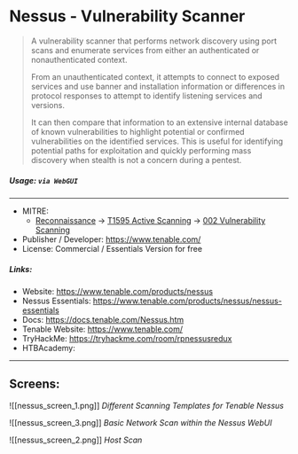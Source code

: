 # Nessus - Vulnerability Scanner
> A vulnerability scanner that performs network discovery using port scans and enumerate services from either an authenticated or nonauthenticated context. 
> 
> From an unauthenticated context, it attempts to connect to exposed services and use banner and installation information or differences in protocol responses to attempt to identify listening services and versions.
> 
> It can then compare that information to an extensive internal database of known vulnerabilities to highlight potential or confirmed vulnerabilities on the identified services. This is useful for identifying potential paths for exploitation and quickly performing mass discovery when stealth is not a concern during a pentest.

##### Usage: `via WebGUI`
___
- MITRE: 
	- [Reconnaissance](https://attack.mitre.org/tactics/TA0043/) -> [T1595 Active Scanning](https://attack.mitre.org/techniques/T1595/) -> [002 Vulnerability Scanning](https://attack.mitre.org/techniques/T1595/002/)
- Publisher / Developer: https://www.tenable.com/ 
- License: Commercial / Essentials Version for free

##### Links:
- Website: https://www.tenable.com/products/nessus
- Nessus Essentials: https://www.tenable.com/products/nessus/nessus-essentials
- Docs: https://docs.tenable.com/Nessus.htm
- Tenable Website: https://www.tenable.com/
- TryHackMe: https://tryhackme.com/room/rpnessusredux
- HTBAcademy:
___
## Screens:
![[nessus_screen_1.png]]
*Different Scanning Templates for Tenable Nessus*

![[nessus_screen_3.png]]
*Basic Network Scan within the Nessus WebUI*

![[nessus_screen_2.png]]
*Host Scan*
